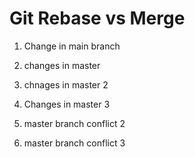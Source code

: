 # Git Rebase vs Merge
1. Change in main branch




2. changes in master
3. chnages in master 2
4. Changes in master 3
5. master branch conflict 2
6. master branch conflict 3